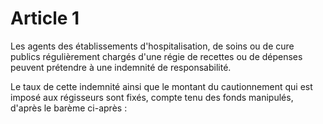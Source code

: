 # Article 1

Les agents des établissements d'hospitalisation, de soins ou de cure publics régulièrement chargés d'une régie de recettes ou de dépenses peuvent prétendre à une indemnité de responsabilité.

Le taux de cette indemnité ainsi que le montant du cautionnement qui est imposé aux régisseurs sont fixés, compte tenu des fonds manipulés, d'après le barème ci-après :
